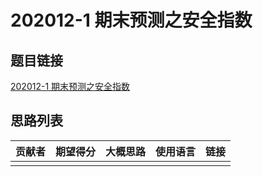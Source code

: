 # 202012-1 期末预测之安全指数

## 题目链接

[202012-1 期末预测之安全指数](http://118.190.20.162/view.page?gpid=T123)

## 思路列表

| 贡献者 | 期望得分 | 大概思路 | 使用语言 | 链接 |
| :-: | :-: | :-: | :-: | :-: | 
|  |  |  |  |  |
